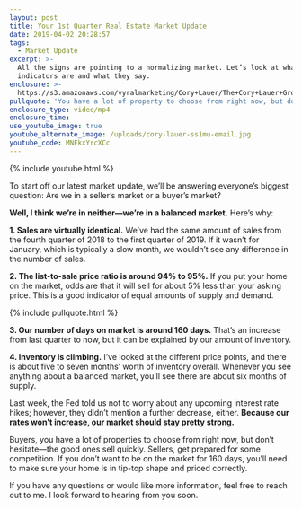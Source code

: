```yaml
---
layout: post
title: Your 1st Quarter Real Estate Market Update
date: 2019-04-02 20:28:57
tags:
  - Market Update
excerpt: >-
  All the signs are pointing to a normalizing market. Let’s look at what those
  indicators are and what they say.
enclosure: >-
  https://s3.amazonaws.com/vyralmarketing/Cory+Lauer/The+Cory+Lauer+Group-+Your+1st+Quarter+Real+Estate+Market+Update.mp4
pullquote: 'You have a lot of property to choose from right now, but don’t hesitate.'
enclosure_type: video/mp4
enclosure_time:
use_youtube_image: true
youtube_alternate_image: /uploads/cory-lauer-ss1mu-email.jpg
youtube_code: MNFkxYrcXCc
---
```


{% include youtube.html %}

To start off our latest market update, we’ll be answering everyone’s biggest question: Are we in a seller’s market or a buyer’s market?

**Well, I think we’re in neither—we’re in a balanced market.** Here’s why:

**1. Sales are virtually identical.** We’ve had the same amount of sales from the fourth quarter of 2018 to the first quarter of 2019. If it wasn’t for January, which is typically a slow month, we wouldn’t see any difference in the number of sales.

**2. The list-to-sale price ratio is around 94% to 95%.** If you put your home on the market, odds are that it will sell for about 5% less than your asking price. This is a good indicator of equal amounts of supply and demand.

{% include pullquote.html %}

**3. Our number of days on market is around 160 days.** That’s an increase from last quarter to now, but it can be explained by our amount of inventory.

**4. Inventory is climbing.** I’ve looked at the different price points, and there is about five to seven months’ worth of inventory overall. Whenever you see anything about a balanced market, you’ll see there are about six months of supply.&nbsp;

Last week, the Fed told us not to worry about any upcoming interest rate hikes; however, they didn’t mention a further decrease, either. **Because our rates won’t increase, our market should stay pretty strong.&nbsp;**

Buyers, you have a lot of properties to choose from right now, but don’t hesitate—the good ones sell quickly. Sellers, get prepared for some competition. If you don’t want to be on the market for 160 days, you’ll need to make sure your home is in tip-top shape and priced correctly.&nbsp;

If you have any questions or would like more information, feel free to reach out to me. I look forward to hearing from you soon.